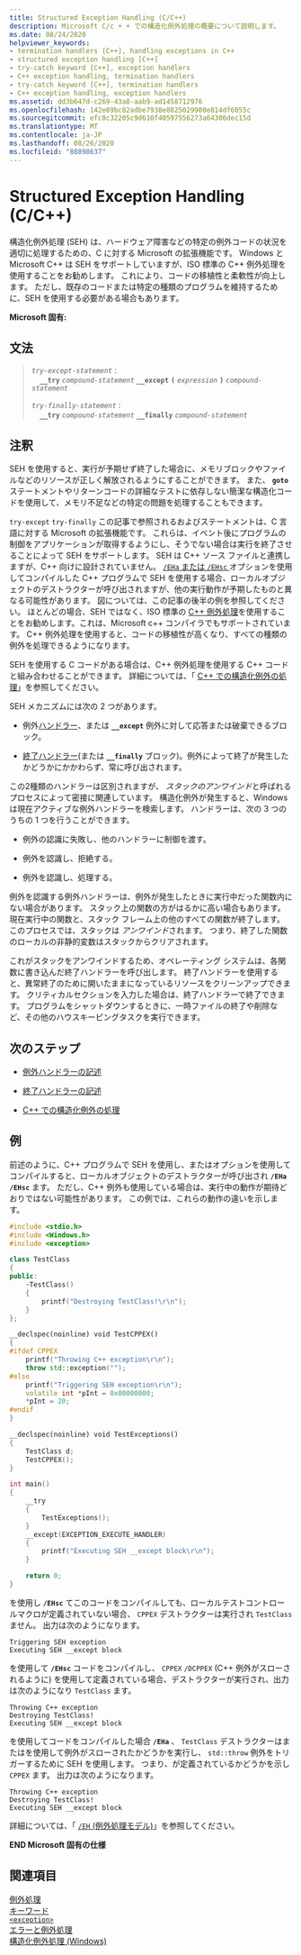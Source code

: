 ```yaml
---
title: Structured Exception Handling (C/C++)
description: Microsoft C/c + + での構造化例外処理の概要について説明します。
ms.date: 08/24/2020
helpviewer_keywords:
- termination handlers [C++], handling exceptions in C++
- structured exception handling [C++]
- try-catch keyword [C++], exception handlers
- C++ exception handling, termination handlers
- try-catch keyword [C++], termination handlers
- C++ exception handling, exception handlers
ms.assetid: dd3b647d-c269-43a8-aab9-ad1458712976
ms.openlocfilehash: 142e89bc82adbe7938e8825029908e814df6055c
ms.sourcegitcommit: efc8c32205c9d610f40597556273a64306dec15d
ms.translationtype: MT
ms.contentlocale: ja-JP
ms.lasthandoff: 08/26/2020
ms.locfileid: "88898637"
---
```

# <a name="structured-exception-handling-cc"></a>Structured Exception Handling (C/C++)

構造化例外処理 (SEH) は、ハードウェア障害などの特定の例外コードの状況を適切に処理するための、C に対する Microsoft の拡張機能です。 Windows と Microsoft C++ は SEH をサポートしていますが、ISO 標準の C++ 例外処理を使用することをお勧めします。 これにより、コードの移植性と柔軟性が向上します。 ただし、既存のコードまたは特定の種類のプログラムを維持するために、SEH を使用する必要がある場合もあります。

**Microsoft 固有:**

## <a name="grammar"></a>文法

> *`try-except-statement`* :<br/>
> &emsp;**`__try`** *`compound-statement`* **`__except`** **`(`** *`expression`* **`)`** *`compound-statement`*
>
> *`try-finally-statement`* :<br/>
> &emsp;**`__try`** *`compound-statement`* **`__finally`** *`compound-statement`*

## <a name="remarks"></a>注釈

SEH を使用すると、実行が予期せず終了した場合に、メモリブロックやファイルなどのリソースが正しく解放されるようにすることができます。 また、 **`goto`** ステートメントやリターンコードの詳細なテストに依存しない簡潔な構造化コードを使用して、メモリ不足などの特定の問題を処理することもできます。

`try-except` `try-finally` この記事で参照されるおよびステートメントは、C 言語に対する Microsoft の拡張機能です。 これらは、イベント後にプログラムの制御をアプリケーションが取得するようにし、そうでない場合は実行を終了させることによって SEH をサポートします。 SEH は C++ ソース ファイルと連携しますが、C++ 向けに設計されていません。 [ `/EHa` または `/EHsc` ](../build/reference/eh-exception-handling-model.md)オプションを使用してコンパイルした C++ プログラムで SEH を使用する場合、ローカルオブジェクトのデストラクターが呼び出されますが、他の実行動作が予期したものと異なる可能性があります。 図については、この記事の後半の例を参照してください。 ほとんどの場合、SEH ではなく、ISO 標準の [C++ 例外処理](../cpp/try-throw-and-catch-statements-cpp.md)を使用することをお勧めします。これは、Microsoft c++ コンパイラでもサポートされています。 C++ 例外処理を使用すると、コードの移植性が高くなり、すべての種類の例外を処理できるようになります。

SEH を使用する C コードがある場合は、C++ 例外処理を使用する C++ コードと組み合わせることができます。 詳細については、「 [C++ での構造化例外の処理](../cpp/exception-handling-differences.md)」を参照してください。

SEH メカニズムには次の 2 つがあります。

- 例外[ハンドラー](../cpp/writing-an-exception-handler.md)、または **`__except`** 例外に対して応答または破棄できるブロック。

- [終了ハンドラー](../cpp/writing-a-termination-handler.md)(または **`__finally`** ブロック)。例外によって終了が発生したかどうかにかかわらず、常に呼び出されます。

この2種類のハンドラーは区別されますが、 *スタックのアンワインド*と呼ばれるプロセスによって密接に関連しています。 構造化例外が発生すると、Windows は現在アクティブな例外ハンドラーを検索します。 ハンドラーは、次の 3 つのうちの 1 つを行うことができます。

- 例外の認識に失敗し、他のハンドラーに制御を渡す。

- 例外を認識し、拒絶する。

- 例外を認識し、処理する。

例外を認識する例外ハンドラーは、例外が発生したときに実行中だった関数内にない場合があります。 スタック上の関数の方がはるかに高い場合もあります。 現在実行中の関数と、スタック フレーム上の他のすべての関数が終了します。 このプロセスでは、スタックは *アンワインド*されます。 つまり、終了した関数のローカルの非静的変数はスタックからクリアされます。

これがスタックをアンワインドするため、オペレーティング システムは、各関数に書き込んだ終了ハンドラーを呼び出します。 終了ハンドラーを使用すると、異常終了のために開いたままになっているリソースをクリーンアップできます。 クリティカルセクションを入力した場合は、終了ハンドラーで終了できます。 プログラムをシャットダウンするときに、一時ファイルの終了や削除など、その他のハウスキーピングタスクを実行できます。

## <a name="next-steps"></a>次のステップ

- [例外ハンドラーの記述](../cpp/writing-an-exception-handler.md)

- [終了ハンドラーの記述](../cpp/writing-a-termination-handler.md)

- [C++ での構造化例外の処理](../cpp/exception-handling-differences.md)

## <a name="example"></a>例

前述のように、C++ プログラムで SEH を使用し、またはオプションを使用してコンパイルすると、ローカルオブジェクトのデストラクターが呼び出され **`/EHa`** **`/EHsc`** ます。 ただし、C++ 例外も使用している場合は、実行中の動作が期待どおりではない可能性があります。 この例では、これらの動作の違いを示します。

```cpp
#include <stdio.h>
#include <Windows.h>
#include <exception>

class TestClass
{
public:
    ~TestClass()
    {
        printf("Destroying TestClass!\r\n");
    }
};

__declspec(noinline) void TestCPPEX()
{
#ifdef CPPEX
    printf("Throwing C++ exception\r\n");
    throw std::exception("");
#else
    printf("Triggering SEH exception\r\n");
    volatile int *pInt = 0x00000000;
    *pInt = 20;
#endif
}

__declspec(noinline) void TestExceptions()
{
    TestClass d;
    TestCPPEX();
}

int main()
{
    __try
    {
        TestExceptions();
    }
    __except(EXCEPTION_EXECUTE_HANDLER)
    {
        printf("Executing SEH __except block\r\n");
    }

    return 0;
}
```

を使用し **`/EHsc`** てこのコードをコンパイルしても、ローカルテストコントロールマクロが定義されていない場合、 `CPPEX` デストラクターは実行され `TestClass` ません。 出力は次のようになります。

```Output
Triggering SEH exception
Executing SEH __except block
```

を使用して **`/EHsc`** コードをコンパイルし、 `CPPEX` `/DCPPEX` (C++ 例外がスローされるように) を使用して定義されている場合、デストラクターが実行され、出力は次のようになり `TestClass` ます。

```Output
Throwing C++ exception
Destroying TestClass!
Executing SEH __except block
```

を使用してコードをコンパイルした場合 **`/EHa`** 、 `TestClass` デストラクターはまたはを使用して例外がスローされたかどうかを実行し、 `std::throw` 例外をトリガーするために SEH を使用します。 つまり、が定義されているかどうかを示し `CPPEX` ます。 出力は次のようになります。

```Output
Throwing C++ exception
Destroying TestClass!
Executing SEH __except block
```

詳細については、「 [ `/EH` (例外処理モデル)](../build/reference/eh-exception-handling-model.md)」を参照してください。

**END Microsoft 固有の仕様**

## <a name="see-also"></a>関連項目

[例外処理](../cpp/exception-handling-in-visual-cpp.md)<br/>
[キーワード](../cpp/keywords-cpp.md)<br/>
[`<exception>`](../standard-library/exception.md)<br/>
[エラーと例外処理](../cpp/errors-and-exception-handling-modern-cpp.md)<br/>
[構造化例外処理 (Windows)](/windows/win32/debug/structured-exception-handling)
